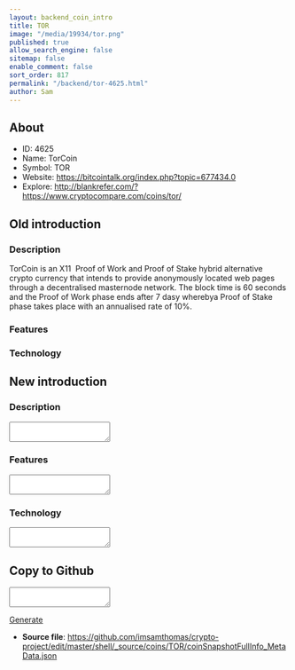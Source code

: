 ```yaml
---
layout: backend_coin_intro
title: TOR
image: "/media/19934/tor.png"
published: true
allow_search_engine: false
sitemap: false
enable_comment: false
sort_order: 817
permalink: "/backend/tor-4625.html"
author: Sam
---
```


## About

- ID: 4625
- Name: TorCoin
- Symbol: TOR
- Website: https://bitcointalk.org/index.php?topic=677434.0
- Explore: http://blankrefer.com/?https://www.cryptocompare.com/coins/tor/


## Old introduction

### Description

<p>TorCoin is an X11  Proof of Work and Proof of Stake hybrid alternative crypto currency that intends to provide anonymously located web pages through a decentralised masternode network. The block time is 60 seconds and the Proof of Work phase ends after 7 dasy wherebya Proof of Stake phase takes place with an annualised rate of 10%.</p>

### Features


### Technology




## New introduction


### Description
<textarea id="meta_description" name="description"></textarea>

### Features
<textarea id="meta_features" name="features"></textarea>

### Technology
<textarea id="meta_technology" name="technology"></textarea>


## Copy to Github

<textarea id="coinsnapshotfullinfo_metadata"></textarea>

<a href="#gen" onclick="generateMetaDatJson()">Generate</a>

- **Source file**: <a href="https://github.com/imsamthomas/crypto-project/edit/master/shell/_source/coins/TOR/coinSnapshotFullInfo_MetaData.json">https://github.com/imsamthomas/crypto-project/edit/master/shell/_source/coins/TOR/coinSnapshotFullInfo_MetaData.json</a>

